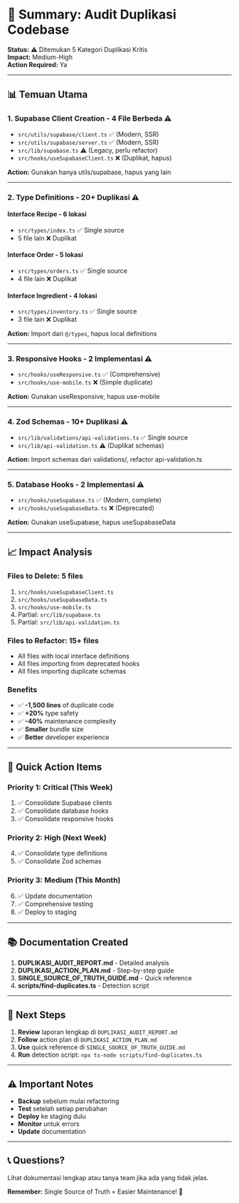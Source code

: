 # 🎯 Summary: Audit Duplikasi Codebase

**Status:** ⚠️ Ditemukan 5 Kategori Duplikasi Kritis  
**Impact:** Medium-High  
**Action Required:** Ya

---

## 📊 Temuan Utama

### 1. **Supabase Client Creation** - 4 File Berbeda ⚠️
- `src/utils/supabase/client.ts` ✅ (Modern, SSR)
- `src/utils/supabase/server.ts` ✅ (Modern, SSR)
- `src/lib/supabase.ts` ⚠️ (Legacy, perlu refactor)
- `src/hooks/useSupabaseClient.ts` ❌ (Duplikat, hapus)

**Action:** Gunakan hanya utils/supabase, hapus yang lain

---

### 2. **Type Definitions** - 20+ Duplikasi ⚠️

#### Interface Recipe - 6 lokasi
- `src/types/index.ts` ✅ Single source
- 5 file lain ❌ Duplikat

#### Interface Order - 5 lokasi
- `src/types/orders.ts` ✅ Single source
- 4 file lain ❌ Duplikat

#### Interface Ingredient - 4 lokasi
- `src/types/inventory.ts` ✅ Single source
- 3 file lain ❌ Duplikat

**Action:** Import dari `@/types`, hapus local definitions

---

### 3. **Responsive Hooks** - 2 Implementasi ⚠️
- `src/hooks/useResponsive.ts` ✅ (Comprehensive)
- `src/hooks/use-mobile.ts` ❌ (Simple duplicate)

**Action:** Gunakan useResponsive, hapus use-mobile

---

### 4. **Zod Schemas** - 10+ Duplikasi ⚠️
- `src/lib/validations/api-validations.ts` ✅ Single source
- `src/lib/api-validation.ts` ⚠️ (Duplikat schemas)

**Action:** Import schemas dari validations/, refactor api-validation.ts

---

### 5. **Database Hooks** - 2 Implementasi ⚠️
- `src/hooks/useSupabase.ts` ✅ (Modern, complete)
- `src/hooks/useSupabaseData.ts` ❌ (Deprecated)

**Action:** Gunakan useSupabase, hapus useSupabaseData

---

## 📈 Impact Analysis

### Files to Delete: **5 files**
1. `src/hooks/useSupabaseClient.ts`
2. `src/hooks/useSupabaseData.ts`
3. `src/hooks/use-mobile.ts`
4. Partial: `src/lib/supabase.ts`
5. Partial: `src/lib/api-validation.ts`

### Files to Refactor: **15+ files**
- All files with local interface definitions
- All files importing from deprecated hooks
- All files importing duplicate schemas

### Benefits
- ✅ **-1,500 lines** of duplicate code
- ✅ **+20%** type safety
- ✅ **-40%** maintenance complexity
- ✅ **Smaller** bundle size
- ✅ **Better** developer experience

---

## 🎯 Quick Action Items

### Priority 1: Critical (This Week)
1. ✅ Consolidate Supabase clients
2. ✅ Consolidate database hooks
3. ✅ Consolidate responsive hooks

### Priority 2: High (Next Week)
4. ✅ Consolidate type definitions
5. ✅ Consolidate Zod schemas

### Priority 3: Medium (This Month)
6. ✅ Update documentation
7. ✅ Comprehensive testing
8. ✅ Deploy to staging

---

## 📚 Documentation Created

1. **DUPLIKASI_AUDIT_REPORT.md** - Detailed analysis
2. **DUPLIKASI_ACTION_PLAN.md** - Step-by-step guide
3. **SINGLE_SOURCE_OF_TRUTH_GUIDE.md** - Quick reference
4. **scripts/find-duplicates.ts** - Detection script

---

## 🚀 Next Steps

1. **Review** laporan lengkap di `DUPLIKASI_AUDIT_REPORT.md`
2. **Follow** action plan di `DUPLIKASI_ACTION_PLAN.md`
3. **Use** quick reference di `SINGLE_SOURCE_OF_TRUTH_GUIDE.md`
4. **Run** detection script: `npx ts-node scripts/find-duplicates.ts`

---

## ⚠️ Important Notes

- **Backup** sebelum mulai refactoring
- **Test** setelah setiap perubahan
- **Deploy** ke staging dulu
- **Monitor** untuk errors
- **Update** documentation

---

## 📞 Questions?

Lihat dokumentasi lengkap atau tanya team jika ada yang tidak jelas.

**Remember:** Single Source of Truth = Easier Maintenance! 🎯

